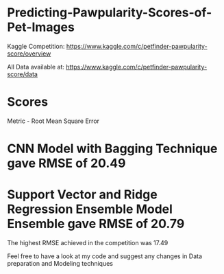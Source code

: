 # Predicting-Pawpularity-Scores-of-Pet-Images
Kaggle Competition:
https://www.kaggle.com/c/petfinder-pawpularity-score/overview

All Data available at: 
https://www.kaggle.com/c/petfinder-pawpularity-score/data

# Scores 
Metric - Root Mean Square Error

# CNN Model with Bagging Technique gave RMSE of 20.49

# Support Vector and Ridge Regression Ensemble  Model Ensemble gave RMSE of 20.79 

The highest RMSE achieved in the competition was 17.49

Feel free to have a look at my code and suggest any changes in Data preparation and Modeling techniques
